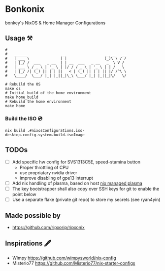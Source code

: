# Bonkonix
bonkey's NixOS &amp; Home Manager Configurations

## Usage ⚒️
``````make
#
#   ______                _                   _ __   __ 
#   | ___ \              | |                 (_)\ \ / / 
#   | |_/ /  ___   _ __  | | __  ___   _ __   _  \ V /  
#   | ___ \ / _ \ | '_ \ | |/ / / _ \ | '_ \ | | /   \  
#   | |_/ /| (_) || | | ||   < | (_) || | | || |/ /^\ \ 
#   \____/  \___/ |_| |_||_|\_\ \___/ |_| |_||_|\/   \/ 

# Rebuild the OS
make os
# Initial build of the home environment
make home_build
# Rebuild the home environment
make home
``````
### Build the ISO 💿
`nix build .#nixosConfigurations.iso-desktop.config.system.build.isoImage`

## TODOs
- [ ] Add specific hw config for SVS1313C5E, speed-stamina button
    * Proper throttling of CPU
    * use propriatary nvidia driver
    * improve disabling of gpe13 interrupt
- [ ] Add nix handling of plasma, based on host [nix managed plasma](https://github.com/nix-community/plasma-manager)
- [ ] The key bootstrapper shall also copy over SSH keys for git to enable the point below
- [ ] Use a separate flake (private git repo) to store my secrets (see ryan4yin)

## Made possible by
- https://github.com/ripxorip/ripxonix

## Inspirations 🖋️
- Wimpy https://github.com/wimpysworld/nix-config
- Misterio77 https://github.com/Misterio77/nix-starter-configs
